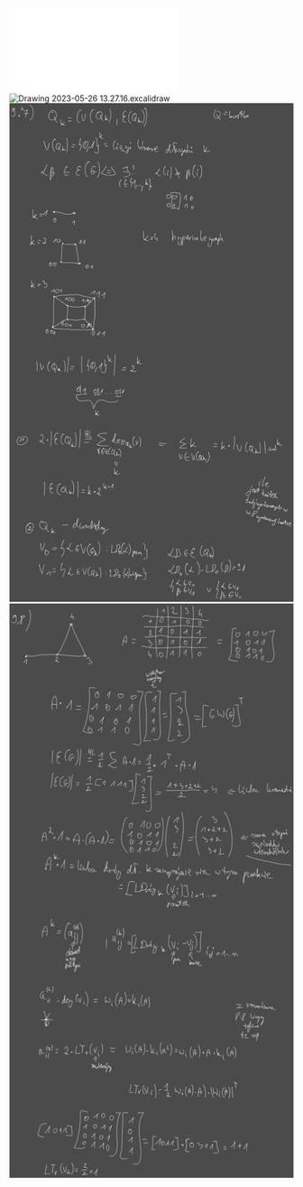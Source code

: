 ![Lista_9_MD](/Notatki/Semestr%202/Matematyka%20dyskretna/%C4%86wiczenia/%C4%86wiczenia%209/Lista_9_MD.pdf)
![Drawing 2023-05-26 13.27.16.excalidraw](/Notatki/Semestr%202/Matematyka%20dyskretna/%C4%86wiczenia/%C4%86wiczenia%209/Drawing%202023-05-26%2013.27.16.excalidraw.svg)
![Drawing 2023-05-26 14.25.19.excalidraw](/Notatki/Semestr%202/Matematyka%20dyskretna/%C4%86wiczenia/%C4%86wiczenia%209/Drawing%202023-05-26%2014.25.19.excalidraw.svg)![Drawing 2023-06-02 13.16.49.excalidraw](/Notatki/Semestr%202/Matematyka%20dyskretna/%C4%86wiczenia/%C4%86wiczenia%209/Drawing%202023-06-02%2013.16.49.excalidraw.svg)
